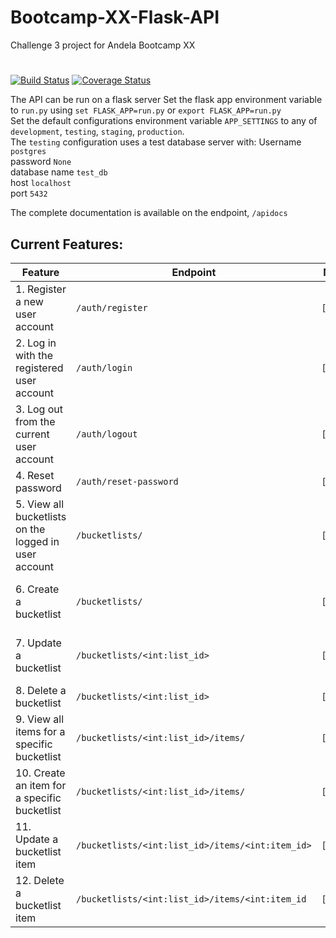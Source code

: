 # Bootcamp-XX-Flask-API
Challenge 3 project for Andela Bootcamp XX

#
[![Build Status](https://travis-ci.org/AnthonyGW/Bootcamp-XX-Flask-API.svg?branch=feedback)](https://travis-ci.org/AnthonyGW/Bootcamp-XX-Flask-API) 
[![Coverage Status](https://coveralls.io/repos/github/AnthonyGW/Bootcamp-XX-Flask-API/badge.svg?branch=feedback)](https://coveralls.io/github/AnthonyGW/Bootcamp-XX-Flask-API?branch=feedback)


The API can be run on a flask server
Set the flask app environment variable to `run.py` using `set FLASK_APP=run.py` or `export FLASK_APP=run.py`\
Set the default configurations environment variable `APP_SETTINGS` to any of `development`, `testing`, `staging`, `production`. \
The `testing` configuration uses a test database server with:
Username `postgres`\
password `None`\
database name `test_db`\
host `localhost`\
port `5432`

The complete documentation is available on the endpoint, `/apidocs`

## Current Features:
Feature | Endpoint | Method | Data 
--- | --- | --- | ---
1. Register a new user account | `/auth/register` | `[POST]` | name, email, password
2. Log in with the registered user account | `/auth/login` | `[POST]` | email, password
3. Log out from the current user account | `/auth/logout` | `[POST]` | Authentication Header
4. Reset password | `/auth/reset-password` | `[POST]` | Authentication Header
5. View all bucketlists on the logged in user account | `/bucketlists/` | `[GET]` | Authentication Header
6. Create a bucketlist | `/bucketlists/` | `[POST]` | name, date, description, Authentication Header
7. Update a bucketlist | `/bucketlists/<int:list_id>` | `[PUT]` | name, date, description, Authentication Header
8. Delete a bucketlist  | `/bucketlists/<int:list_id>` | `[DELETE]` | Authentication Header
9. View all items for a specific bucketlist | `/bucketlists/<int:list_id>/items/` | `[GET]` | Authentication Header
10. Create an item for a specific bucketlist | `/bucketlists/<int:list_id>/items/` | `[POST]` | name, description, Authentication Header
11. Update a bucketlist item | `/bucketlists/<int:list_id>/items/<int:item_id>` | `[PUT]` | name, description. Authentication Header
12. Delete a bucketlist item | `/bucketlists/<int:list_id>/items/<int:item_id` | `[DELETE]` | Authentication Header
